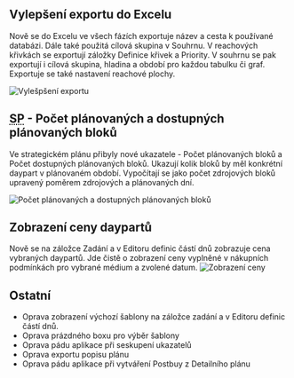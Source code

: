 ﻿---
categories: [fenix]
layout: fenix
---
## Vylepšení exportu do Excelu
Nově se do Excelu ve všech fázích exportuje název a cesta k používané databázi. Dále také použitá cílová skupina v Souhrnu. V reachových křivkách se exportují záložky Definice křivek a Priority. V souhrnu se pak exportují i cílová skupina, hladina a období pro každou tabulku či graf. Exportuje se také nastavení reachové plochy.

![Vylešpšení exportu]({{site.url}}/data/exportnewandbetter.PNG "Vylepšení exportu")

## <abbr title="Strategický plán">SP</abbr> - Počet plánovaných a dostupných plánovaných bloků
Ve strategickém plánu přibyly nové ukazatele - Počet plánovaných bloků a Počet dostupných plánovaných bloků. Ukazují kolik bloků by měl konkrétní daypart v plánovaném období. Vypočítají se jako počet zdrojových bloků upravený poměrem zdrojových a plánovaných dní.  

![Počet plánovaných a dostupných plánovaných bloků]({{site.url}}/data/planovanebloky.png "Počet plánovaných a dostupných plánovaných bloků")

## Zobrazení ceny daypartů
Nově se na záložce Zadání a v Editoru definic částí dnů zobrazuje cena vybraných daypartů. Jde čistě o zobrazení ceny vyplněné v nákupních podmínkách pro vybrané médium a zvolené datum.
![Zobrazení ceny]({{site.url}}/data/cenavzadani.png "Zobrazení ceny")

 
## Ostatní
<ul>
	<li>Oprava zobrazení výchozí šablony na záložce zadání a v Editoru definic částí dnů.</li>
	<li>Oprava prázdného boxu pro výběr šablony</li>
	<li>Oprava pádu aplikace při seskupení ukazatelů</li>
	<li>Oprava exportu popisu plánu</li>
	<li>Oprava pádu aplikace při vytváření Postbuy z Detailního plánu</li>
		
</ul>
